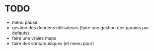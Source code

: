 # TODO

- menu pause
- gestion des données utilisateurs (faire une gestion des params par defauts)
- faire une vraies maps
- faire des sons/musiques (et menu pour)
